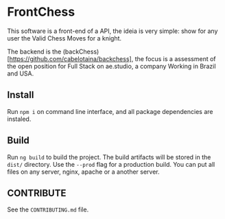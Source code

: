 # FrontChess

This software is a front-end of a API, the ideia is very simple: show for any user the Valid Chess Moves for a knight.

The backend is the (backChess)[https://github.com/cabelotaina/backchess], the focus is a assessment of the open position for Full Stack on ae.studio, a company Working in Brazil and USA.

## Install

Run ```npm i``` on command line interface, and all package dependencies are instaled.

## Build

Run `ng build` to build the project. The build artifacts will be stored in the `dist/` directory. Use the `--prod` flag for a production build. You can put all files on any server, nginx, apache or a another server.

## CONTRIBUTE

See the ```CONTRIBUTING.md``` file.